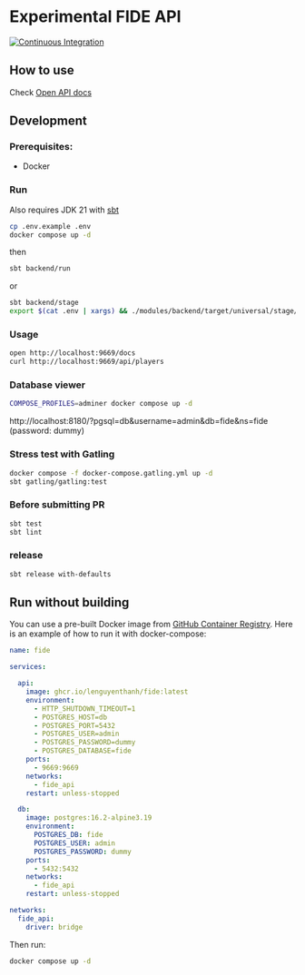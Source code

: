 # Experimental FIDE API

[![Continuous Integration](https://github.com/lenguyenthanh/fide/actions/workflows/ci.yml/badge.svg?branch=main)](https://github.com/lenguyenthanh/fide/actions/workflows/ci.yml)

## How to use

Check [Open API docs](https://fide.thanh.se/docs/index.html)

## Development

### Prerequisites:

- Docker

### Run

Also requires JDK 21 with [sbt](https://www.scala-sbt.org/1.x/docs/Setup.html)

```bash
cp .env.example .env
docker compose up -d
```

then

```bash
sbt backend/run
```

or

```bash
sbt backend/stage
export $(cat .env | xargs) && ./modules/backend/target/universal/stage/bin/backend
```

### Usage

```bash
open http://localhost:9669/docs
curl http://localhost:9669/api/players
```

### Database viewer

```bash
COMPOSE_PROFILES=adminer docker compose up -d
```

http://localhost:8180/?pgsql=db&username=admin&db=fide&ns=fide (password: dummy)


### Stress test with Gatling

```bash
docker compose -f docker-compose.gatling.yml up -d
sbt gatling/gatling:test
```

### Before submitting PR

```bash
sbt test
sbt lint
```

### release

```bash
sbt release with-defaults
```

## Run without building

You can use a pre-built Docker image from [GitHub Container Registry](https://github.com/lenguyenthanh/fide/pkgs/container/fide). Here is an example of how to run it with docker-compose:

```yaml
name: fide

services:

  api:
    image: ghcr.io/lenguyenthanh/fide:latest
    environment:
      - HTTP_SHUTDOWN_TIMEOUT=1
      - POSTGRES_HOST=db
      - POSTGRES_PORT=5432
      - POSTGRES_USER=admin
      - POSTGRES_PASSWORD=dummy
      - POSTGRES_DATABASE=fide
    ports:
      - 9669:9669
    networks:
      - fide_api
    restart: unless-stopped

  db:
    image: postgres:16.2-alpine3.19
    environment:
      POSTGRES_DB: fide
      POSTGRES_USER: admin
      POSTGRES_PASSWORD: dummy
    ports:
      - 5432:5432
    networks:
      - fide_api
    restart: unless-stopped

networks:
  fide_api:
    driver: bridge
```

Then run:

```bash
docker compose up -d
```
